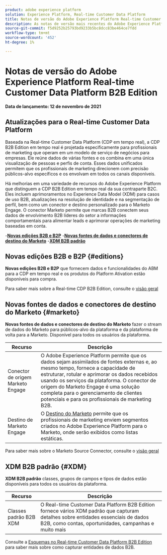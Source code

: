 ```yaml
---
product: adobe experience platform
solution: Experience Platform, Real-time Customer Data Platform
title: Notas de versão do Adobe Experience Platform Real-time Customer Data Platform B2B Edition
description: As notas de versão mais recentes do Adobe Experience Platform Real-time Customer Data Platform B2B Edition.
source-git-commit: f5d9252b25793bd9233b5bc8dcc83be464ce7fdd
workflow-type: tm+mt
source-wordcount: '452'
ht-degree: 1%

---
```


# Notas de versão do Adobe Experience Platform Real-time Customer Data Platform B2B Edition

**Data de lançamento: 12 de novembro de 2021**

## Atualizações para o Real-time Customer Data Platform

Baseada na Real-time Customer Data Platform (CDP em tempo real), a CDP B2B Edition em tempo real é projetada especificamente para profissionais de marketing que operam em um modelo de serviço de negócios para empresas. Ele reúne dados de várias fontes e os combina em uma única visualização de pessoas e perfis de conta. Esses dados unificados permitem que os profissionais de marketing direcionem com precisão públicos-alvo específicos e os envolvam em todos os canais disponíveis.

Há melhorias em uma variedade de recursos do Adobe Experience Platform que distinguem a CDP B2B Edition em tempo real da sua contraparte B2C. Eles incluem aprimoramentos no Experience Data Model (XDM) para casos de uso B2B, atualizações na resolução de identidade e na segmentação de perfil, bem como um conector e destino personalizado para o Marketo Engage. O conector Marketo permite que marcas B2B conectem seus dados de envolvimento B2B líderes do setor a informações comportamentais para alimentar leads e aprimorar operações de marketing baseadas em conta.

-[**Novas edições B2B e B2P**](#editions)
-[**Novas fontes de dados e conectores de destino do Marketo**](#marketo)
-[**XDM B2B padrão**](#XDM)

## Novas edições B2B e B2P {#editions}

**Novas edições B2B e B2P** que fornecem dados e funcionalidades do ABM para a CDP em tempo real e os produtos do Platform Ativation estão disponíveis para compra.

Para saber mais sobre a Real-time CDP B2B Edition, consulte o [visão geral](./b2b-overview.md)

## Novas fontes de dados e conectores de destino do Marketo {#marketo}

**Novas fontes de dados e conectores de destino do Marketo** fazer o stream de dados do Marketo para públicos-alvo da plataforma e da plataforma de volta para a Marketo. Disponível para todos os usuários da plataforma.

| Recurso | Descrição |
|---|---|
| Conector de origem Marketo Engage | O Adobe Experience Platform permite que os dados sejam assimilados de fontes externas e, ao mesmo tempo, fornece a capacidade de estruturar, rotular e aprimorar os dados recebidos usando os serviços da plataforma. O conector de origem do Marketo Engage é uma solução completa para o gerenciamento de clientes potenciais e para os profissionais de marketing B2B. |
| Destino de Marketo Engage | O [Destino do Marketo](https://experienceleague.adobe.com/docs/experience-platform/destinations/catalog/adobe/marketo-engage.html) permite que os profissionais de marketing enviem segmentos criados no Adobe Experience Platform para o Marketo, onde serão exibidos como listas estáticas. |

Para saber mais sobre o Marketo Source Connector, consulte o [visão geral](../sources/connectors/adobe-applications/marketo/marketo.md)

## XDM B2B padrão {#XDM}

**XDM B2B padrão** classes, grupos de campos e tipos de dados estão disponíveis para todos os usuários da plataforma.

| Recurso | Descrição |
|---|---|
| Classes padrão B2B XDM | O Real-time Customer Data Platform B2B Edition fornece vários XDM padrão que capturam detalhes sobre entidades essenciais de dados B2B, como contas, oportunidades, campanhas e muito mais |

Consulte a [Esquemas no Real-time Customer Data Platform B2B Edition](./schemas/b2b.md) para saber mais sobre como capturar entidades de dados B2B.
